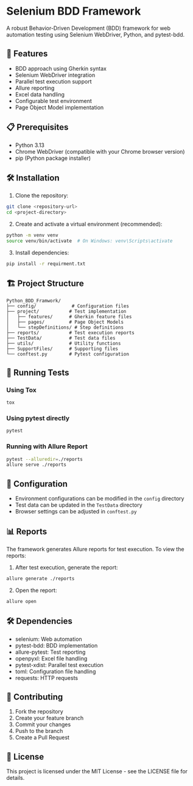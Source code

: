 # Selenium BDD Framework

A robust Behavior-Driven Development (BDD) framework for web automation testing using Selenium WebDriver, Python, and pytest-bdd.

## 🚀 Features

- BDD approach using Gherkin syntax
- Selenium WebDriver integration
- Parallel test execution support
- Allure reporting
- Excel data handling
- Configurable test environment
- Page Object Model implementation

## 📋 Prerequisites

- Python 3.13
- Chrome WebDriver (compatible with your Chrome browser version)
- pip (Python package installer)

## 🛠️ Installation

1. Clone the repository:
```bash
git clone <repository-url>
cd <project-directory>
```

2. Create and activate a virtual environment (recommended):
```bash
python -m venv venv
source venv/bin/activate  # On Windows: venv\Scripts\activate
```

3. Install dependencies:
```bash
pip install -r requirment.txt
```

## 🏗️ Project Structure

```
Python_BDD_Framwork/
├── config/             # Configuration files
├── project/           # Test implementation
│   ├── features/      # Gherkin feature files
│   ├── pages/         # Page Object Models
│   └── stepDefinitions/ # Step definitions
├── reports/           # Test execution reports
├── TestData/          # Test data files
├── utils/             # Utility functions
├── SupportFiles/      # Supporting files
└── conftest.py        # Pytest configuration
```

## 🧪 Running Tests

### Using Tox
```bash
tox
```

### Using pytest directly
```bash
pytest
```

### Running with Allure Report
```bash
pytest --alluredir=./reports
allure serve ./reports
```

## 🔧 Configuration

- Environment configurations can be modified in the `config` directory
- Test data can be updated in the `TestData` directory
- Browser settings can be adjusted in `conftest.py`

## 📊 Reports

The framework generates Allure reports for test execution. To view the reports:

1. After test execution, generate the report:
```bash
allure generate ./reports
```

2. Open the report:
```bash
allure open
```

## 🛠️ Dependencies

- selenium: Web automation
- pytest-bdd: BDD implementation
- allure-pytest: Test reporting
- openpyxl: Excel file handling
- pytest-xdist: Parallel test execution
- toml: Configuration file handling
- requests: HTTP requests

## 🤝 Contributing

1. Fork the repository
2. Create your feature branch
3. Commit your changes
4. Push to the branch
5. Create a Pull Request

## 📝 License

This project is licensed under the MIT License - see the LICENSE file for details. 